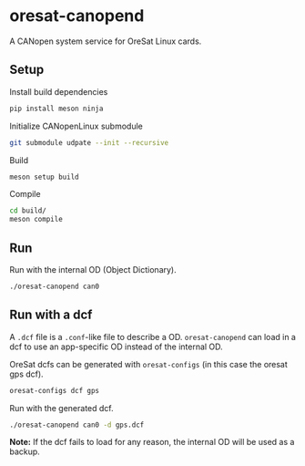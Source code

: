 # oresat-canopend

A CANopen system service for OreSat Linux cards.

## Setup

Install build dependencies

```bash
pip install meson ninja
```

Initialize CANopenLinux submodule

```bash
git submodule udpate --init --recursive
```

Build

```bash
meson setup build
```

Compile

```bash
cd build/
meson compile
```

## Run

Run with the internal OD (Object Dictionary).

```bash
./oresat-canopend can0
```

## Run with a dcf

A `.dcf` file is a `.conf`-like file to describe a OD. `oresat-canopend` can load
in a dcf to use an app-specific OD instead of the internal OD.

OreSat dcfs can be generated with `oresat-configs` (in this case the oresat gps dcf).

```bash
oresat-configs dcf gps
```

Run with the generated dcf.

```bash
./oresat-canopend can0 -d gps.dcf
```

**Note:** If the dcf fails to load for any reason, the internal OD will be used
as a backup.
